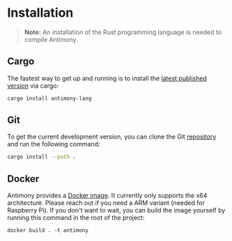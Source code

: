# Installation

> **Note:** An installation of the Rust programming language is needed to compile Antimony.

## Cargo

The fastest way to get up and running is to install the [latest published version](https://crates.io/crates/antimony-lang) via cargo:

```sh
cargo install antimony-lang
```

## Git

To get the current development version, you can clone the Git [repository](https://github.com/garritfra/antimony) and run the following command:

```sh
cargo install --path .
```

## Docker

Antimony provides a [Docker image](https://hub.docker.com/r/garritfra/antimony). It currently only supports the x64 architecture. Please reach out if you need a ARM variant (needed for Raspberry Pi). If you don't want to wait, you can build the image yourself by running this command in the root of the project:

```
docker build . -t antimony
```
